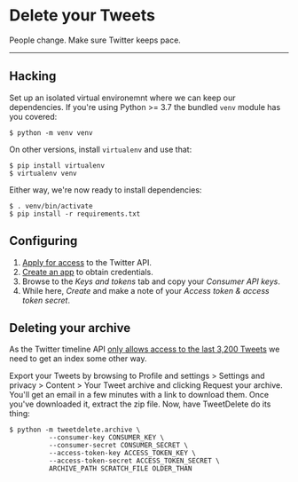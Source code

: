 # Delete your Tweets

People change. Make sure Twitter keeps pace.

---

## Hacking

Set up an isolated virtual environemnt where we can keep our dependencies. If you're using Python >= 3.7 the bundled `venv` module has you covered:

```
$ python -m venv venv
```

On other versions, install `virtualenv` and use that:

```
$ pip install virtualenv
$ virtualenv venv
```

Either way, we're now ready to install dependencies:

```
$ . venv/bin/activate
$ pip install -r requirements.txt
```

## Configuring

1. [Apply for access](https://developer.twitter.com/en/apply-for-access) to the Twitter API.
2. [Create an app](https://developer.twitter.com/en/apps) to obtain credentials.
3. Browse to the _Keys and tokens_ tab and copy your _Consumer API keys_.
4. While here, _Create_ and make a note of your _Access token & access token secret_.

## Deleting your archive

As the Twitter timeline API [only allows access to the last 3,200 Tweets](https://developer.twitter.com/en/docs/tweets/timelines/api-reference/get-statuses-user_timeline) we need to get an index some other way.

Export your Tweets by browsing to Profile and settings > Settings and privacy > Content > Your Tweet archive and clicking Request your archive. You'll get an email in a few minutes with a link to download them. Once you've downloaded it, extract the zip file. Now, have TweetDelete do its thing:

```
$ python -m tweetdelete.archive \
          --consumer-key CONSUMER_KEY \
          --consumer-secret CONSUMER_SECRET \
          --access-token-key ACCESS_TOKEN_KEY \
          --access-token-secret ACCESS_TOKEN_SECRET \
          ARCHIVE_PATH SCRATCH_FILE OLDER_THAN
```
